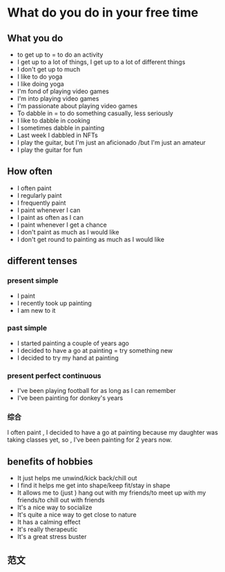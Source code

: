 # What do you do in your free time



## What you do&#x20;

* to get up to  = to do an activity
* I get up to a lot of things, I get up to a lot of different things
* I don't get up to much
* I like to do yoga
* I like doing yoga
* I'm fond of playing video games
* I'm into playing video games
* I'm passionate about playing video games
* To dabble in = to do something casually, less seriously
* I like to dabble in cooking
* I sometimes dabble in painting
* Last week I dabbled in NFTs
* I play the guitar, but I'm just an aficionado /but I'm just an amateur
* I play the guitar for fun

## How often

* I often paint
* I regularly paint
* I frequently paint
* I paint whenever I can
* I paint as often as I can&#x20;
* I paint whenever I get a chance
* I don't paint as much as I would like
* I don't get round to painting as much as I would like

## different tenses

### present simple

* I paint&#x20;
* I recently took up painting
* I am new to it

### past simple

* I started painting a couple of years ago
* I decided to have a go at painting = try something new
* I decided to try my hand at painting&#x20;

### present perfect continuous

* I've been playing football  for as long as I can remember
* I've been painting for donkey's years

### 综合

I often paint , I decided to have a go at painting because my daughter was taking classes yet, so , I've been painting for  2 years now.

## benefits of hobbies

* It just helps me unwind/kick back/chill out
* I find it helps me  get into shape/keep fit/stay in shape
* It allows me to (just ) hang out with my friends/to meet up with my friends/to chill out with friends
* It's a nice way to socialize
* It's  quite a nice way to get close to nature
* It has a calming effect
* It's really therapeutic
* It's a great stress buster

## 范文



